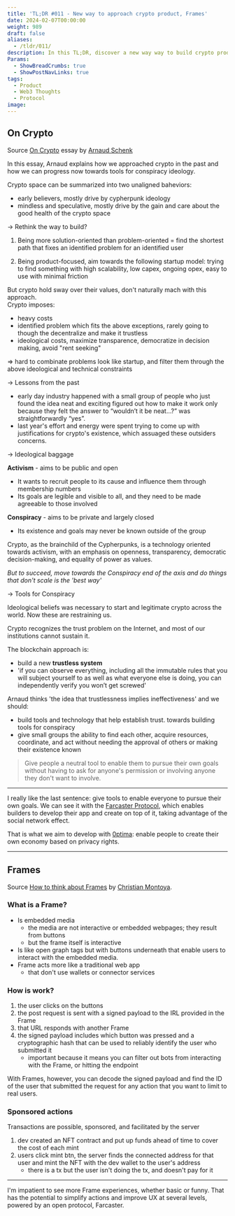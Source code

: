 ```yaml
---
title: 'TL;DR #011 - New way to approach crypto product, Frames'
date: 2024-02-07T00:00:00
weight: 989
draft: false
aliases: 
  - /tldr/011/ 
description: In this TL;DR, discover a new way way to build crypto product and what is Farcaster Frame.
Params:
  - ShowBreadCrumbs: true
  - ShowPostNavLinks: true
tags:
  - Product 
  - Web3 Thoughts
  - Protocol
image: 
---
```


## On Crypto

Source [On Crypto](https://gestalt.cafe/on-crypto/) essay by [Arnaud Schenk](https://twitter.com/_arnauds_)

In this essay, Arnaud explains how we approached crypto in the past and how we can progress now towards tools for conspiracy ideology.

Crypto space can be summarized into two unaligned baheviors:
- early believers, mostly drive by cypherpunk ideology 
- mindless and speculative, mostly drive by the gain and care about the good health of the crypto space

→ Rethink the way to build?

1. Being more solution-oriented than problem-oriented
= find the shortest path that fixes an identified problem for an identified user

2. Being product-focused, aim towards the following startup model: trying to find something with high scalability, low capex, ongoing opex, easy to use with minimal friction

But crypto hold sway over their values, don't naturally mach with this approach.  
Crypto imposes:
- heavy costs
- identified problem which fits the above exceptions, rarely going to though the decentralize and make it trustless
- ideological costs, maximize transparence, democratize in decision making, avoid "rent seeking"

=> hard to combinate problems look like startup, and filter them through the above ideological and technical constraints 

→ Lessons from the past

- early day industry happened with a small group of people who just found the idea neat and exciting
figured out how to make it work only because they felt the answer to “wouldn’t it be neat…?” was straightforwardly “yes”.
- last year's effort and energy were spent trying to come up with justifications for crypto's existence, which assuaged these outsiders concerns.

-> Ideological baggage

**Activism** - aims to be public and open
- It wants to recruit people to its cause and influence them through membership numbers
- Its goals are legible and visible to all, and they need to be made agreeable to those involved

**Conspiracy** - aims to be private and largely closed
- Its existence and goals may never be known outside of the group

Crypto, as the brainchild of the Cypherpunks, is a technology oriented towards activism, with an emphasis on openness, transparency, democratic decision-making, and equality of power as values.

*But to succeed, move towards the Conspiracy end of the axis and do things that don't scale is the 'best way'*

→ Tools for Conspiracy

Ideological beliefs was necessary to start and legitimate crypto across the world. Now these are restraining us.

Crypto recognizes the trust problem on the Internet, and most of our institutions cannot sustain it.

The blockchain approach is:
- build a new **trustless system**
- 'if you can observe everything, including all the immutable rules that you will subject yourself to as well as what everyone else is doing, you can independently verify you won’t get screwed'


Arnaud thinks 'the idea that trustlessness implies ineffectiveness' and we should:
- build tools and technology that help establish trust. towards building tools for conspiracy
- give small groups the ability to find each other, acquire resources, coordinate, and act without needing the approval of others or making their existence known

> Give people a neutral tool to enable them to pursue their own goals without having to ask for anyone's permission or involving anyone they don't want to involve.

---

I really like the last sentence: give tools to enable everyone to pursue their own goals. We can see it with the [Farcaster Protocol](https://twitter.com/farcaster_xyz), which enables builders to develop their app and create on top of it, taking advantage of the social network effect.

That is what we aim to develop with [0ptima](https://cleminso.xyz/product-review/009-0ptima/): enable people to create their own economy based on privacy rights.

---

## Frames

Source [How to think about Frames](https://medium.com/@decktonic/how-to-think-about-frames-07853d93a549) by [Christian Montoya](https://twitter.com/MidwitMilhouse).

### What is a Frame?

- Is embedded media
    - the media are not interactive or embedded webpages; they result from buttons
    - but the frame itself is interactive
- Is like open graph tags but with buttons underneath that enable users to interact with the embedded media.
- Frame acts more like a traditional web app
    - that don't use wallets or connector services

### How is work?
1. the user clicks on the buttons
2. the post request is sent with a signed payload to the IRL provided in the Frame
3. that URL responds with another Frame
4. the signed payload includes which button was pressed and a cryptographic hash that can be used to reliably identify the user who submitted it
    - important because it means you can filter out bots from interacting with the Frame, or hitting the endpoint

With Frames, however, you can decode the signed payload and find the ID of the user that submitted the request for any action that you want to limit to real users.

### Sponsored actions

Transactions are possible, sponsored, and facilitated by the server

1. dev created an NFT contract and put up funds ahead of time to cover the cost of each mint
2. users click mint btn, the server finds the connected address for that user and mint the NFT with the dev wallet to the user's address
	- there is a tx but the user isn't doing the tx, and doesn't pay for it

---

I'm impatient to see more Frame experiences, whether basic or funny. That has the potential to simplify actions and improve UX at several levels, powered by an open protocol, Farcaster.